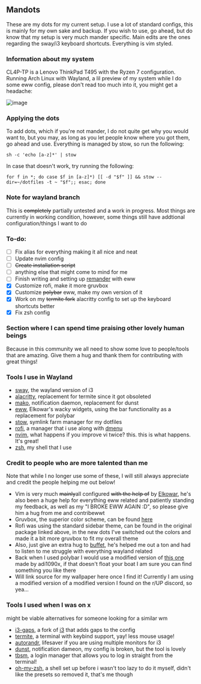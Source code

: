 ## Mandots

These are my dots for my current setup. I use a lot of standard configs, this is mainly for my own sake and backup. If you wish to use, go ahead, but do know that my setup is very much mander specific. Main edits are the ones regarding the sway/i3 keyboard shortcuts. Everything is vim styled.

### Information about my system
CL4P-TP is a Lenovo ThinkPad T495 with the Ryzen 7 configuration. Running Arch Linux with Wayland, a lil preview of my system while I do some eww config, please don't read too much into it, you might get a headache:

![image](https://user-images.githubusercontent.com/59826300/118331657-2a10a880-b509-11eb-90cb-931e7f8f6299.png)

### Applying the dots 
To add dots, which if you're not mander, I do not quite get why you would want to, but you may, as long as you let people know where you got them, go ahead and use. Everything is managed by stow, so run the following:

``sh -c 'echo [a-z]*' | stow``

In case that doesn't work, try running the following: 

``for f in *; do case $f in [a-z]*) [[ -d "$f" ]] && stow --dir=~/dotfiles -t ~ "$f";; esac; done``

### Note for wayland branch
This is ~~completely~~ partially untested and a work in progress. Most things are currently in working condition, however, some things still have addtional configuration/things I want to do 

### To-do:
- [ ] Fix alias for everything making it all nice and neat
- [ ] Update nvim config
- [ ] ~~Create installation script~~
- [ ] anything else that might come to mind for me 
- [ ] Finish writing and setting up [remander](https://github.com/manderio/remander) with eww
- [x] Customize rofi, make it more gruvbox
- [x] Customize ~~polybar~~ eww, make my own version of it
- [x] Work on my ~~termite fork~~ alacritty config to set up the keyboard shortcuts better
- [x] Fix zsh config

### Section where I can spend time praising other lovely human beings
Because in this community we all need to show some love to people/tools that are amazing. Give them a hug and thank them for contributing with great things!

### Tools I use in Wayland
- [sway](https://swaywm.org/), the wayland version of i3
- [alacritty](https://github.com/alacritty/alacritty), replacement for termite since it got obsoleted
- [mako](https://github.com/emersion/mako), notification daemon, replacement for dunst
- [eww](https://github.com/elkowar/eww), Elkowar's wacky widgets, using the bar functionality as a replacement for polybar
- [stow](https://www.gnu.org/software/stow/), symlink farm manager for my dotfiles
- [rofi](https://github.com/davatorium/rofi), a manager that i use along with [dmenu](https://tools.suckless.org/dmenu/)
- [nvim](https://github.com/neovim/neovim), what happens if you improve vi twice? this. this is what happens. It's great!
- [zsh](https://www.zsh.org/), my shell that I use


### Credit to people who are more talented than me
Note that while I no longer use some of these, I will still always appreciate and credit the people helping me out below!
- Vim is very much ~~mainly~~all configured ~~with the help of~~ by [Elkowar](https://github.com/elkowar), he's also been a huge help for everything eww related and patiently standing my feedback, as well as my "I BROKE EWW AGAIN :D", so please give him a hug from me and contribewwt
- Gruvbox, the superior color scheme, can be found [here](https://github.com/morhetz/gruvbox)
- Rofi was using the standard sidebar theme, can be found in the original package linked above, in the new dots I've switched out the colors and made it a bit more gruvbox to fit my overall theme
- Also, just give an extra hug to [buffet](https://github.com/buffet), he's helped me out a ton and had to listen to me struggle with everything wayland related
- Back when I used polybar I would use a modified version of [this one](https://github.com/adi1090x/polybar-themes#forest) made by adi1090x, if that doesn't float your boat I am sure you can find something you like there
- Will link source for my wallpaper here once I find it! Currently I am using a modified version of a modified version I found on the r/UP discord, so yea...

### Tools I used when I was on x
might be viable alternatives for someone looking for a similar wm
- [i3-gaps](https://github.com/Airblader/i3), a fork of [i3](https://i3wm.org/) that adds gaps to the config
- [termite](https://github.com/thestinger/termite), a terminal with keybind support, yay! less mouse usage!
- [autorandr](https://github.com/phillipberndt/autorandr), lifesaver if you are using multiple monitors for i3
- [dunst](https://github.com/dunst-project/dunst), notification dameon, my config is broken, but the tool is lovely
- [tbsm](https://github.com/loh-tar/tbsm), a login manager that allows you to log in straight from the terminal! 
- [oh-my-zsh](https://github.com/ohmyzsh/ohmyzsh), a shell set up before i wasn't too lazy to do it myself, didn't like the presets so removed it, that's me though
